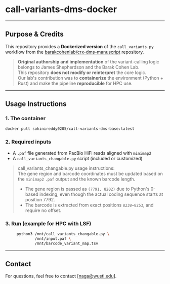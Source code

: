 

# call-variants-dms-docker

---

## Purpose & Credits

This repository provides a **Dockerized version** of the `call_variants.py` workflow from the [barakcohenlab/crx-dms-manuscript](https://github.com/barakcohenlab/crx-dms-manuscript) repository.

> **Original authorship and implementation** of the variant-calling logic belongs to James Shepherdson and the Barak Cohen Lab.  
> This repository **does not modify or reinterpret** the core logic.  
> Our lab's contribution was to **containerize** the environment (Python + Rust) and make the pipeline **reproducible** for HPC use.

---

##  Usage Instructions

### 1. The container
```bash
docker pull sohinireddy0205/call-variants-dms-base:latest
````

### 2. Required inputs

* A `.paf` file generated from PacBio HiFi reads aligned with `minimap2`
* A `call_variants_changable.py` script (included or customized)

> call_variants_changable.py usage instructions:  
> The gene region and barcode coordinates must be updated based on the `minimap2` `.paf` output and the known barcode length.
> - The gene region is passed as `(7791, 8202)` due to Python's 0-based indexing, even though the actual coding sequence starts at position 7792.
> - The barcode is extracted from exact positions `8238–8253`, and require no offset.


### 3. Run (example for HPC with LSF)

```bash
     python3 /mnt/call_variants_changable.py \
             /mnt/input.paf \
             /mnt/barcode_variant_map.tsv
```

---

##  Contact

For questions, feel free to contact [naga@wustl.edu].
